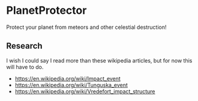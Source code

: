 # PlanetProtector
Protect your planet from meteors and other celestial destruction!

## Research
I wish I could say I read more than these wikipedia articles, but for now this will have to do.

* https://en.wikipedia.org/wiki/Impact_event
* https://en.wikipedia.org/wiki/Tunguska_event
* https://en.wikipedia.org/wiki/Vredefort_impact_structure